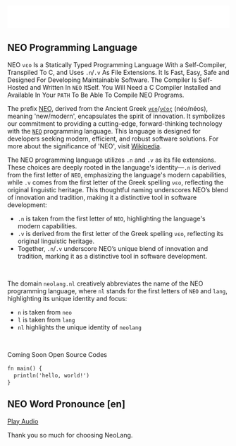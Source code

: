 <img src="https://raw.githubusercontent.com/abdullahalraiyan/raiyan/main/neo.svg" title="NEO" width="100%" height="50">

<h2>NEO Programming Language</h2>

NEO `νεο` Is a Statically Typed Programming Language With a Self-Compiler, Transpiled To C, and Uses `.n`/`.v` As File Extensions. It Is Fast, Easy, Safe and Designed For Developing Maintainable Software. The Compiler Is Self-Hosted and Written In `NEO` ItSelf. You Will Need a C Compiler Installed and Available In Your `PATH` To Be Able To Compile NEO Programs.

The prefix [NEO](https://en.wiktionary.org/wiki/neo-), derived from the Ancient Greek [`νεο`](https://en.wiktionary.org/wiki/%CE%BD%CE%B5%CE%BF-)/[`νέος`](https://en.wiktionary.org/wiki/%CE%BD%CE%AD%CE%BF%CF%82) (néo/néos), meaning 'new/modern', encapsulates the spirit of innovation. It symbolizes our commitment to providing a cutting-edge, forward-thinking technology with the [`NEO`](https://github.com/neolang/neo) programming language. This language is designed for developers seeking modern, efficient, and robust software solutions. For more about the significance of 'NEO', visit [Wikipedia](https://en.wiktionary.org/wiki/neo-).

The NEO programming language utilizes `.n` and `.v` as its file extensions. These choices are deeply rooted in the language's identity—`.n` is derived from the first letter of `NEO`, emphasizing the language's modern capabilities, while `.v` comes from the first letter of the Greek spelling `νεο`, reflecting the original linguistic heritage. This thoughtful naming underscores NEO’s blend of innovation and tradition, making it a distinctive tool in software development:
* `.n` is taken from the first letter of `NEO`, highlighting the language's modern capabilities.
* `.v` is derived from the first letter of the Greek spelling `νεο`, reflecting its original linguistic heritage.
* Together, `.n`/`.v` underscore NEO’s unique blend of innovation and tradition, marking it as a distinctive tool in software development.

<br>

The domain `neolang.nl` creatively abbreviates the name of the NEO programming language, where `nl` stands for the first letters of `NEO` and `lang`, highlighting its unique identity and focus:
* `n` is taken from `neo`
* `l` is taken from `lang`
* `nl` highlights the unique identity of `neolang`

<br>

Coming Soon Open Source Codes

```
fn main() {
  println('hello, world!')
}
```

## NEO Word Pronounce [en]
[Play Audio](https://neolang.nl/neo.wav)

Thank you so much for choosing NeoLang.
